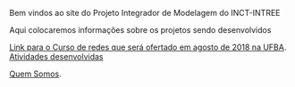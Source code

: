 Bem vindos ao site do Projeto Integrador de Modelagem do INCT-INTREE

Aqui colocaremos informações sobre os projetos sendo desenvolvidos

[Link para o Curso de redes que será ofertado em agosto de 2018 na UFBA](./docs/curso-redes2018.html).
[Atividades desenvolvidas](./docs/atividades.html)

[Quem Somos](./docs/membros.html).
